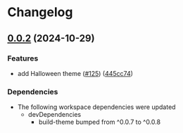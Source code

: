 # Changelog

## [0.0.2](https://github.com/muxinc/player.style/compare/@player.style/halloween-v0.0.1...@player.style/halloween@0.0.2) (2024-10-29)


### Features

* add Halloween theme ([#125](https://github.com/muxinc/player.style/issues/125)) ([445cc74](https://github.com/muxinc/player.style/commit/445cc74bc2e84765ae03d9c35aad80e92f1774e6))


### Dependencies

* The following workspace dependencies were updated
  * devDependencies
    * build-theme bumped from ^0.0.7 to ^0.0.8
